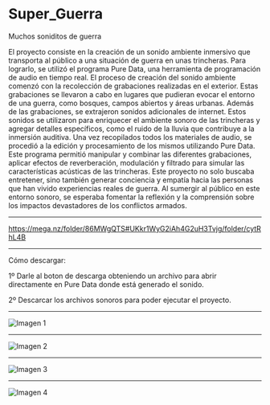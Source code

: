 # Super_Guerra
Muchos soniditos de guerra

El proyecto consiste en la creación de un sonido ambiente inmersivo que transporta al público a una situación de guerra en unas trincheras. Para lograrlo, se utilizó el programa Pure Data, una herramienta de programación de audio en tiempo real. El proceso de creación del sonido ambiente comenzó con la recolección de grabaciones realizadas en el exterior. Estas grabaciones se llevaron a cabo en lugares que pudieran evocar el entorno de una guerra, como bosques, campos abiertos y áreas urbanas. Además de las grabaciones, se extrajeron sonidos adicionales de internet. Estos sonidos se utilizaron para enriquecer el ambiente sonoro de las trincheras y agregar detalles específicos, como el ruido de la lluvia que contribuye a la inmersión auditiva. Una vez recopilados todos los materiales de audio, se procedió a la edición y procesamiento de los mismos utilizando Pure Data. Este programa permitió manipular y combinar las diferentes grabaciones, aplicar efectos de reverberación, modulación y filtrado para simular las características acústicas de las trincheras. Este proyecto no solo buscaba entretener, sino también generar conciencia y empatía hacia las personas que han vivido experiencias reales de guerra. Al sumergir al público en este entorno sonoro, se esperaba fomentar la reflexión y la comprensión sobre los impactos devastadores de los conflictos armados.

-------------------------------------------------------------------------------

https://mega.nz/folder/86MWgQTS#UKkr1WyG2iAh4G2uH3Tvjg/folder/cytRhL4B

-------------------------------------------------------------------------------

Cómo descargar:


1º Darle al boton de descarga obteniendo un archivo para abrir directamente en Pure Data donde está generado el sonido.

2º Descarcar los archivos sonoros para poder ejecutar el proyecto. 

-------------------------------------------------------------------------------

![Imagen 1](https://github.com/crisgarciagh/Super_Guerra/assets/101996396/d6247ebb-fe0f-44bd-aeb1-558d9051bfb0)

-------------------------------------------------------------------------------

![Imagen 2](https://github.com/crisgarciagh/Super_Guerra/assets/101996396/a9948178-7baf-41c8-bdf4-fa3cc1ed4ceb)

-------------------------------------------------------------------------------

![Imagen 3](https://github.com/crisgarciagh/Super_Guerra/assets/101996396/56042614-a4ff-48e5-a1de-b02d4351d5a6)

-------------------------------------------------------------------------------

![Imagen 4](https://github.com/crisgarciagh/Super_Guerra/assets/101996396/b3b44aeb-6b19-4e10-bc13-8351b1923fc7)


